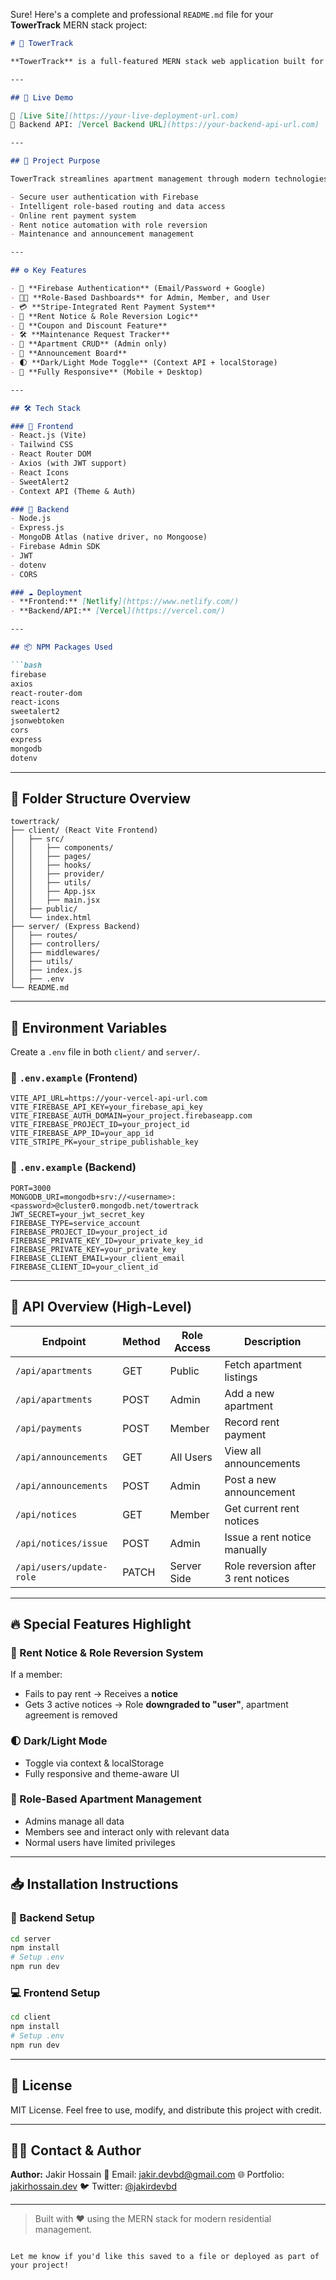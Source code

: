 Sure! Here's a complete and professional `README.md` file for your **TowerTrack** MERN stack project:

````markdown
# 🏢 TowerTrack

**TowerTrack** is a full-featured MERN stack web application built for **residential building management**. It empowers Admins to manage apartments, Members to handle rent payments and maintenance requests, and provides a smooth experience for all users with role-based dashboards, rent tracking, and real-time notices.

---

## 🚀 Live Demo

🔗 [Live Site](https://your-live-deployment-url.com)  
🔧 Backend API: [Vercel Backend URL](https://your-backend-api-url.com)

---

## 📌 Project Purpose

TowerTrack streamlines apartment management through modern technologies by offering:

- Secure user authentication with Firebase
- Intelligent role-based routing and data access
- Online rent payment system
- Rent notice automation with role reversion
- Maintenance and announcement management

---

## ⚙️ Key Features

- 🔐 **Firebase Authentication** (Email/Password + Google)
- 🧑‍💼 **Role-Based Dashboards** for Admin, Member, and User
- 💳 **Stripe-Integrated Rent Payment System**
- 📢 **Rent Notice & Role Reversion Logic**
- 🧾 **Coupon and Discount Feature**
- 🛠️ **Maintenance Request Tracker**
- 🏢 **Apartment CRUD** (Admin only)
- 📣 **Announcement Board**
- 🌓 **Dark/Light Mode Toggle** (Context API + localStorage)
- 📱 **Fully Responsive** (Mobile + Desktop)

---

## 🛠️ Tech Stack

### 🔹 Frontend
- React.js (Vite)
- Tailwind CSS
- React Router DOM
- Axios (with JWT support)
- React Icons
- SweetAlert2
- Context API (Theme & Auth)

### 🔸 Backend
- Node.js
- Express.js
- MongoDB Atlas (native driver, no Mongoose)
- Firebase Admin SDK
- JWT
- dotenv
- CORS

### ☁️ Deployment
- **Frontend:** [Netlify](https://www.netlify.com/)
- **Backend/API:** [Vercel](https://vercel.com/)

---

## 📦 NPM Packages Used

```bash
firebase
axios
react-router-dom
react-icons
sweetalert2
jsonwebtoken
cors
express
mongodb
dotenv
````

---

## 📂 Folder Structure Overview

```
towertrack/
├── client/ (React Vite Frontend)
│   ├── src/
│   │   ├── components/
│   │   ├── pages/
│   │   ├── hooks/
│   │   ├── provider/
│   │   ├── utils/
│   │   ├── App.jsx
│   │   ├── main.jsx
│   ├── public/
│   └── index.html
├── server/ (Express Backend)
│   ├── routes/
│   ├── controllers/
│   ├── middlewares/
│   ├── utils/
│   ├── index.js
│   ├── .env
└── README.md
```

---

## 🔐 Environment Variables

Create a `.env` file in both `client/` and `server/`.

### 🧾 `.env.example` (Frontend)

```env
VITE_API_URL=https://your-vercel-api-url.com
VITE_FIREBASE_API_KEY=your_firebase_api_key
VITE_FIREBASE_AUTH_DOMAIN=your_project.firebaseapp.com
VITE_FIREBASE_PROJECT_ID=your_project_id
VITE_FIREBASE_APP_ID=your_app_id
VITE_STRIPE_PK=your_stripe_publishable_key
```

### 🔐 `.env.example` (Backend)

```env
PORT=3000
MONGODB_URI=mongodb+srv://<username>:<password>@cluster0.mongodb.net/towertrack
JWT_SECRET=your_jwt_secret_key
FIREBASE_TYPE=service_account
FIREBASE_PROJECT_ID=your_project_id
FIREBASE_PRIVATE_KEY_ID=your_private_key_id
FIREBASE_PRIVATE_KEY=your_private_key
FIREBASE_CLIENT_EMAIL=your_client_email
FIREBASE_CLIENT_ID=your_client_id
```

---

## 📡 API Overview (High-Level)

| Endpoint                 | Method | Role Access | Description                         |
| ------------------------ | ------ | ----------- | ----------------------------------- |
| `/api/apartments`        | GET    | Public      | Fetch apartment listings            |
| `/api/apartments`        | POST   | Admin       | Add a new apartment                 |
| `/api/payments`          | POST   | Member      | Record rent payment                 |
| `/api/announcements`     | GET    | All Users   | View all announcements              |
| `/api/announcements`     | POST   | Admin       | Post a new announcement             |
| `/api/notices`           | GET    | Member      | Get current rent notices            |
| `/api/notices/issue`     | POST   | Admin       | Issue a rent notice manually        |
| `/api/users/update-role` | PATCH  | Server Side | Role reversion after 3 rent notices |

---

## 🔥 Special Features Highlight

### 📢 Rent Notice & Role Reversion System

If a member:

* Fails to pay rent → Receives a **notice**
* Gets 3 active notices → Role **downgraded to "user"**, apartment agreement is removed

### 🌓 Dark/Light Mode

* Toggle via context & localStorage
* Fully responsive and theme-aware UI

### 🏢 Role-Based Apartment Management

* Admins manage all data
* Members see and interact only with relevant data
* Normal users have limited privileges

---

## 📥 Installation Instructions

### 🔧 Backend Setup

```bash
cd server
npm install
# Setup .env
npm run dev
```

### 💻 Frontend Setup

```bash
cd client
npm install
# Setup .env
npm run dev
```

---

## 📄 License

MIT License.
Feel free to use, modify, and distribute this project with credit.

---

## 👨‍💻 Contact & Author

**Author:** Jakir Hossain
📧 Email: [jakir.devbd@gmail.com](mailto:jakir.devbd@gmail.com)
🌐 Portfolio: [jakirhossain.dev](https://jakirhossain.dev)
🐦 Twitter: [@jakirdevbd](https://twitter.com/jakirdevbd)

---

> Built with ❤️ using the MERN stack for modern residential management.

```

Let me know if you'd like this saved to a file or deployed as part of your project!
```
